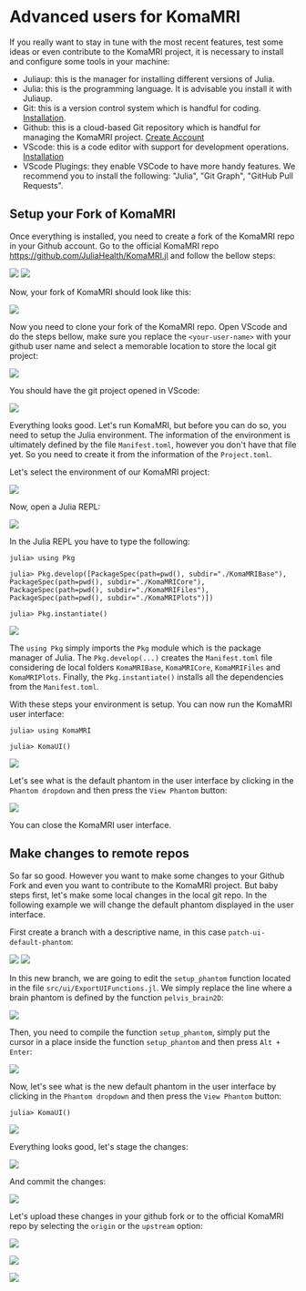 # Advanced users for KomaMRI

If you really want to stay in tune with the most recent features, test some ideas or even contribute to the KomaMRI project, it is necessary to install and configure some tools in your machine:
* Juliaup: this is the manager for installing different versions of Julia.
* Julia: this is the programming language. It is advisable you install it with Juliaup.
* Git: this is a version control system which is handful for coding. [Installation](https://git-scm.com/book/en/v2/Getting-Started-Installing-Git).
* Github: this is a cloud-based Git repository which is handful for managing the KomaMRI project. [Create Account](https://docs.github.com/en/get-started/start-your-journey/creating-an-account-on-github) 
* VScode: this is a code editor with support for development operations. [Installation](https://code.visualstudio.com/docs/introvideos/basics)
* VScode Plugings: they enable VSCode to have more handy features. We recommend you to install the following: "Julia", "Git Graph", "GitHub Pull Requests".

## Setup your Fork of KomaMRI

Once everything is installed, you need to create a fork of the KomaMRI repo in your Github account. Go to the official KomaMRI repo https://github.com/JuliaHealth/KomaMRI.jl and follow the bellow steps:

![](assets/dev-fork.png)
![](assets/dev-fork-create.png)

Now, your fork of KomaMRI should look like this:

![](assets/dev-fork-github.png)

Now you need to clone your fork of the KomaMRI repo. Open VScode and do the steps bellow, make sure you replace the `<your-user-name>` with your github user name and select a memorable location to store the local git project:

![](assets/dev-clone-fork.png)

You should have the git project opened in VScode:

![](assets/dev-vscode-git-project.png)

Everything looks good. Let's run KomaMRI, but before you can do so, you need to setup the Julia environment. The information of the environment is ultimately defined by the file `Manifest.toml`, however you don't have that file yet. So you need to create it from the information of the `Project.toml`.

Let's select the environment of our KomaMRI project:

![](assets/dev-vscode-select-komamri-environment.png)

Now, open a Julia REPL:

![](assets/dev-open-julia-repl.png)

In the Julia REPL you have to type the following:
```julia-repl
julia> using Pkg

julia> Pkg.develop([PackageSpec(path=pwd(), subdir="./KomaMRIBase"), PackageSpec(path=pwd(), subdir="./KomaMRICore"), PackageSpec(path=pwd(), subdir="./KomaMRIFiles"), PackageSpec(path=pwd(), subdir="./KomaMRIPlots")])

julia> Pkg.instantiate()
```

![](assets/dev-komamri-environment.png)

The `using Pkg` simply imports the `Pkg` module which is the package manager of Julia. The `Pkg.develop(...)` creates the `Manifest.toml` file considering de local folders `KomaMRIBase`, `KomaMRICore`, `KomaMRIFiles` and `KomaMRIPlots`. Finally, the `Pkg.instantiate()` installs all the dependencies from the `Manifest.toml`.

With these steps your environment is setup. You can now run the KomaMRI user interface:
```julia-repl
julia> using KomaMRI

julia> KomaUI()
```
![](assets/dev-launch-ui.png)

Let's see what is the default phantom in the user interface by clicking in the `Phantom dropdown` and then press the `View Phantom` button:

![](assets/dev-default-phantom-brain.png) 

You can close the KomaMRI user interface.


## Make changes to remote repos

So far so good. However you want to make some changes to your Github Fork and even you want to contribute to the KomaMRI project. But baby steps first, let's make some local changes in the local git repo. In the following example we will change the default phantom displayed in the user interface.

First create a branch with a descriptive name, in this case `patch-ui-default-phantom`:

![](assets/dev-branch.png)
![](assets/dev-branch-name.png)

In this new branch, we are going to edit the `setup_phantom` function located in the file `src/ui/ExportUIFunctions.jl`. We simply replace the line where a brain phantom is defined by the function `pelvis_brain2D`: 

![](assets/dev-branch-edit.png)

Then, you need to compile the function `setup_phantom`, simply put the cursor in a place inside the function `setup_phantom` and then press `Alt + Enter`:

![](assets/dev-branch-compile.png)

Now, let's see what is the new default phantom in the user interface by clicking in the `Phantom dropdown` and then press the `View Phantom` button:

```julia-repl
julia> KomaUI()
```

![](assets/dev-default-phantom-pelvis.png)

Everything looks good, let's stage the changes:

![](assets/dev-stage-changes.png)

And commit the changes:

![](assets/dev-commit-changes.png)

Let's upload these changes in your github fork or to the official KomaMRI repo by selecting the `origin` or the `upstream` option:

![](assets/dev-publish.png)

![](assets/dev-pullreq.png)

![](assets/dev-pullreq-name.png)

